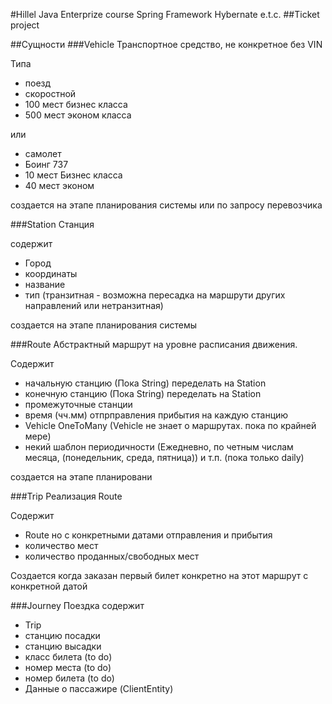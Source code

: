 #Hillel Java Enterprize course
Spring Framework
Hybernate
e.t.c.
##Ticket project

##Сущности
###Vehicle
 Транспортное средство, не конкретное без VIN
 
 Типа
* поезд
* скоростной
* 100 мест бизнес класса
* 500 мест эконом класса

или
* самолет
* Боинг 737
* 10 мест Бизнес класса
* 40 мест эконом

создается на этапе планирования системы или по запросу перевозчика

###Station
Станция

содержит
* Город
* координаты
* название
* тип (транзитная - возможна пересадка на маршрути других направлений или нетранзитная)

создается на этапе планирования системы

###Route
Абстрактный маршрут на уровне расписания движения.

Содержит 
* начальную станцию (Пока String) переделать на Station
* конечную станцию (Пока String) переделать на Station
* промежуточные станции 
* время (чч.мм) отпрправления прибытия на каждую станцию
* Vehicle OneToMany (Vehicle не знает о маршрутах. пока по крайней мере)
* некий шаблон периодичности (Ежедневно, по четным числам месяца, (понедельник, среда, пятница)) и т.п. (пока только daily)

создается на этапе планировани

###Trip
Реализация Route

Содержит 
* Route но с конкретными датами отправления и прибытия
* количество мест
* количество проданных/свободных мест

Создается когда заказан первый билет конкретно на этот маршрут с конкретной датой

###Journey
Поездка
содержит
* Trip
* станцию посадки
* станцию высадки
* класс билета (to do)
* номер места (to do)
* номер билета (to do)
* Данные о пассажире (ClientEntity)